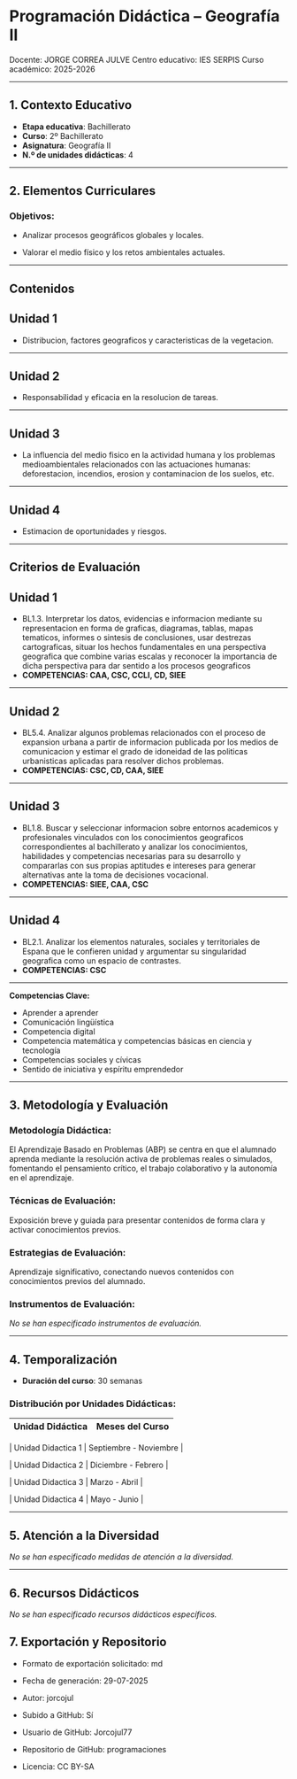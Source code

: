 # Programación Didáctica – Geografía II

Docente: JORGE CORREA JULVE
Centro educativo: IES SERPIS
Curso académico: 2025-2026

---

## 1. Contexto Educativo

- **Etapa educativa**: Bachillerato
- **Curso**: 2º Bachillerato
- **Asignatura**: Geografía II
- **N.º de unidades didácticas**: 4

---

## 2. Elementos Curriculares

### Objetivos:



* Analizar procesos geográficos globales y locales.

* Valorar el medio físico y los retos ambientales actuales.



---

## Contenidos

## Unidad 1
- Distribucion, factores geograficos y caracteristicas de la vegetacion.
---
## Unidad 2
- Responsabilidad y eficacia en la resolucion de tareas.
---
## Unidad 3
- La influencia del medio fisico en la actividad humana y los problemas medioambientales relacionados con las actuaciones humanas: deforestacion, incendios, erosion y contaminacion de los suelos, etc.
---
## Unidad 4
- Estimacion de oportunidades y riesgos.


---

## Criterios de Evaluación

## Unidad 1
- BL1.3. Interpretar los datos, evidencias e informacion mediante su representacion en forma de graficas, diagramas, tablas, mapas tematicos, informes o sintesis de conclusiones, usar destrezas cartograficas, situar los hechos fundamentales en una perspectiva geografica que combine varias escalas y reconocer la importancia de dicha perspectiva para dar sentido a los procesos geograficos
- **COMPETENCIAS: CAA, CSC, CCLI, CD, SIEE**
---
## Unidad 2
- BL5.4. Analizar algunos problemas relacionados con el proceso de expansion urbana a partir de informacion publicada por los medios de comunicacion y estimar el grado de idoneidad de las politicas urbanisticas aplicadas para resolver dichos problemas.
- **COMPETENCIAS: CSC, CD, CAA, SIEE**
---
## Unidad 3
- BL1.8. Buscar y seleccionar informacion sobre entornos academicos y profesionales vinculados con los conocimientos geograficos correspondientes al bachillerato y analizar los conocimientos, habilidades y competencias necesarias para su desarrollo y compararlas con sus propias aptitudes e intereses para generar alternativas ante la toma de decisiones vocacional.
- **COMPETENCIAS: SIEE, CAA, CSC**
---
## Unidad 4
- BL2.1. Analizar los elementos naturales, sociales y territoriales de Espana que le confieren unidad y argumentar su singularidad geografica como un espacio de contrastes.
- **COMPETENCIAS: CSC**


---

**Competencias Clave:** 
<ul>

<li>Aprender a aprender</li>

<li>Comunicación lingüística</li>

<li>Competencia digital</li>

<li>Competencia matemática y competencias básicas en ciencia y tecnología</li>

<li>Competencias sociales y cívicas</li>

<li>Sentido de iniciativa y espíritu emprendedor</li>

</ul>


---

## 3. Metodología y Evaluación

### Metodología Didáctica:

El Aprendizaje Basado en Problemas (ABP) se centra en que el alumnado aprenda mediante la resolución activa de problemas reales o simulados, fomentando el pensamiento crítico, el trabajo colaborativo y la autonomía en el aprendizaje.


### Técnicas de Evaluación:

Exposición breve y guiada para presentar contenidos de forma clara y activar conocimientos previos.


### Estrategias de Evaluación:

Aprendizaje significativo, conectando nuevos contenidos con conocimientos previos del alumnado.


### Instrumentos de Evaluación:

_No se han especificado instrumentos de evaluación._


---

## 4. Temporalización

- **Duración del curso**: 30 semanas

### **Distribución por Unidades Didácticas:**


| Unidad Didáctica | Meses del Curso |
|------------------|-----------------| 


| Unidad Didactica 1 | Septiembre - Noviembre |

| Unidad Didactica 2 | Diciembre - Febrero |

| Unidad Didactica 3 | Marzo - Abril |

| Unidad Didactica 4 | Mayo - Junio |



---

## 5. Atención a la Diversidad


_No se han especificado medidas de atención a la diversidad._


---

## 6. Recursos Didácticos


_No se han especificado recursos didácticos específicos._

## 7. Exportación y Repositorio

- Formato de exportación solicitado: md
- Fecha de generación: 29-07-2025
- Autor: jorcojul


- Subido a GitHub: Sí
- Usuario de GitHub: Jorcojul77
- Repositorio de GitHub: programaciones

- Licencia: CC BY-SA


